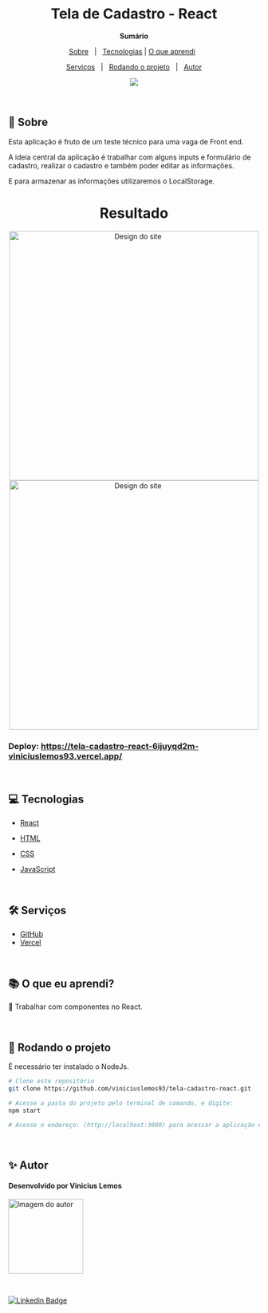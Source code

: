 <h1 align="center">Tela de Cadastro - React</h1>

**<p align="center">Sumário</p>**
<p align="center">
<a href="#dart-sobre">Sobre</a> &#xa0; | &#xa0;
<a href="#computer-tecnologias">Tecnologias</a> |
<a href="#books-O-que-eu-aprendi">O que aprendi</a> &#xa0; 
</p>
<p align="center">
<a href="#hammer_and_wrench-serviços">Serviços</a> &#xa0; | &#xa0;
<a href="#scroll-rodando-o-projeto">Rodando o projeto</a> &#xa0; | &#xa0;
<a href="#sparkles-autor">Autor</a>
</p>

<p align="center">
<img src="https://img.shields.io/badge/Status-Em%20desenvolvimento-blue"/>
</p>

&#xa0;
 
## :dart: Sobre
<p>Esta aplicação é fruto de um teste técnico para uma vaga de Front end.</p>
<p>A ideia central da aplicação é trabalhar com alguns inputs e formulário de cadastro, realizar o cadastro e também poder editar as informações.</p>
<p>E para armazenar as informações utilizaremos o LocalStorage.</p>

<h1 align="center">Resultado</h1>
<div align="center">
<img align="center" alt="Design do site" width="500" src="gif-projeto.gif">
</div>

<div align="center">
<img align="center" alt="Design do site" width="500" src="print.PNG">
</div>

### Deploy: https://tela-cadastro-react-6ijuyqd2m-viniciuslemos93.vercel.app/

&#xa0;

## :computer: Tecnologias

* [React](https://pt-br.reactjs.org/)

* [HTML](https://developer.mozilla.org/pt-BR/docs/Web/HTML)

* [CSS](https://www.w3schools.com/css/)

* [JavaScript](https://www.javascript.com/)

&#xa0;

## :hammer_and_wrench: Serviços
* <a href="https://github.com/">GitHub</a>
* <a href="https://vercel.com/">Vercel</a>

&#xa0;

## :books: O que eu aprendi?

📌 Trabalhar com componentes no React.

&#xa0;

## :scroll: Rodando o projeto
É necessário ter instalado o NodeJs.

```bash
# Clone este repositório
git clone https://github.com/viniciuslemos93/tela-cadastro-react.git

# Acesse a pasta do projeto pelo terminal de comando, e digite:
npm start

# Acesse o endereço: (http://localhost:3000) para acessar a aplicação em seu navegador.
```

&#xa0;

## :sparkles: Autor

<h4>Desenvolvido por Vinicius Lemos</h4>

<a href="https://github.com/viniciuslemos93">
<img src="https://github.com/viniciuslemos93.png" width="150px" alt="Imagem do autor">
</a>

&#xa0;

[![Linkedin Badge](https://img.shields.io/badge/-Vinicius%20Lemos-blue?style=flat-square&logo=Linkedin&logoColor=white&link=https://www.linkedin.com/in/viniciuslemos93/)](https://www.linkedin.com/in/viniciuslemos93/)<br>

